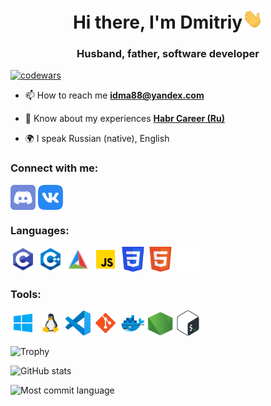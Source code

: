 <h1 align="center">Hi there, I'm Dmitriy<img
src="https://github.com/idma88/idma88/raw/main/images/Hi.gif" height="32" /></h1>
<h3 align="center">Husband, father, software developer</h3>

[![codewars](https://www.codewars.com/users/idma88/badges/small)](https://www.codewars.com/users/idma88)

- 📫 How to reach me **idma88@yandex.com**

- 📄 Know about my experiences [**Habr Career (Ru)**](https://career.habr.com/idma88)

- 🌍 I speak Russian (native), English

### Connect with me:
<p align="left">
<a href="https://discordapp.com/users/352560846531985418/" target="blank"><img align="center" src="https://raw.githubusercontent.com/idma88/idma88/master/icons/discord.svg" alt="discord" height="40" width="40" /></a>
<a href="vk.com/idma88" target="blank"><img align="center" src="https://raw.githubusercontent.com/idma88/idma88/master/icons/vk.svg" alt="vk" height="40" width="40" /></a>
</p>

### Languages:
<p align="left">
<a href="https://en.cppreference.com/w/c" target="_blank" rel="noreferrer"><img src="https://raw.githubusercontent.com/idma88/idma88/master/icons/c-programming.svg" alt="c-programming" width="40" height="40"/></a>
<a href="https://en.cppreference.com/w/cpp" target="_blank" rel="noreferrer"><img src="https://raw.githubusercontent.com/idma88/idma88/master/icons/c++.svg" alt="c++" width="40" height="40"/></a>
<a href="https://cmake.org/" target="_blank" rel="noreferrer"><img src="https://raw.githubusercontent.com/idma88/idma88/master/icons/cmake.svg" alt="cmake" width="40" height="40"/></a>
<a href="https://www.w3schools.com/js/" target="_blank" rel="noreferrer"><img src="https://raw.githubusercontent.com/idma88/idma88/master/icons/javascript.svg" alt="javascript" width="40" height="40"/></a>
<a href="https://www.w3schools.com/css/" target="_blank" rel="noreferrer"><img src="https://raw.githubusercontent.com/idma88/idma88/master/icons/css3.svg" alt="css3" width="40" height="40"/></a>
<a href="https://www.w3.org/html/" target="_blank" rel="noreferrer"><img src="https://raw.githubusercontent.com/idma88/idma88/master/icons/html5.svg" alt="html5" width="40" height="40"/></a>
<a href="https://www.markdownguide.org/basic-syntax/" target="_blank" rel="noreferrer"><img src="https://raw.githubusercontent.com/idma88/idma88/master/icons/markdown-white.svg" alt="markdown-white" width="40" height="40"/></a>
</p>

### Tools:
<p align="left">
<a href="https://windows.microsoft.com/" target="_blank" rel="noreferrer"><img src="https://raw.githubusercontent.com/idma88/idma88/master/icons/windows.svg" alt="windows" width="40" height="40"/></a>
<a href="https://www.linux.org/" target="_blank" rel="noreferrer"><img src="https://raw.githubusercontent.com/idma88/idma88/master/icons/flat_linux.svg" alt="flat_linux" width="40" height="40"/></a>
<a href="https://code.visualstudio.com/" target="_blank" rel="noreferrer"><img src="https://raw.githubusercontent.com/idma88/idma88/master/icons/vscode.svg" alt="vscode" width="40" height="40"/></a>
<a href="https://git-scm.com/" target="_blank" rel="noreferrer"><img src="https://raw.githubusercontent.com/idma88/idma88/master/icons/git.svg" alt="git" width="40" height="40"/></a>
<a href="https://www.docker.com/" target="_blank" rel="noreferrer"><img src="https://raw.githubusercontent.com/idma88/idma88/master/icons/docker.svg" alt="docker" width="40" height="40"/></a>
<a href="https://nodejs.org/" target="_blank" rel="noreferrer"><img src="https://raw.githubusercontent.com/idma88/idma88/master/icons/nodejs.svg" alt="nodejs" width="40" height="40"/></a>
<a href="http://www.gnu.org/software/bash/" target="_blank" rel="noreferrer"><img src="https://raw.githubusercontent.com/idma88/idma88/master/icons/bash.svg" alt="bash" width="40" height="40"/></a>
</p>

![Trophy](https://github-profile-trophy.vercel.app/?username=idma88&theme=onedark&column=4)

![GitHub stats](https://github-readme-stats.vercel.app/api?username=idma88&count_private=true&show_icons=true&theme=onedark)

![Most commit language](http://github-profile-summary-cards.vercel.app/api/cards/most-commit-language?username=idma88&theme=github_dark)
